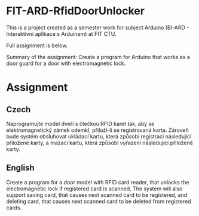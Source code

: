# FIT-ARD-RfidDoorUnlocker


This is a project created as a semester work for subject Arduino (BI-ARD - Interaktivní aplikace s Arduinem) at FIT CTU.

Full assignment is below.

Summary of the assignment: Create a program for Arduino that works as a door guard for a door with electromagnetic lock.

# Assignment

## Czech

Naprogramujte model dveří s čtečkou RFID karet tak, aby se elektromagnetický zámek odemkl, přiloží-li se registrovaná karta. Zároveň bude systém obsluhovat ukládací kartu, která způsobí registraci následující přiložené karty, a mazací kartu, která způsobí vyřazení následující přiložené karty.

## English

Create a program for a door model with RFID card reader, that unlocks the electromagnetic lock if registered card is scanned. The system will also support saving card, that causes next scanned card to be registered, and deleting card, that causes next scanned card to be deleted from registered cards.


